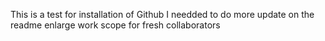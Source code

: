 This is a test for installation of Github
I needded to do more update on the readme 
enlarge work scope for fresh collaborators 